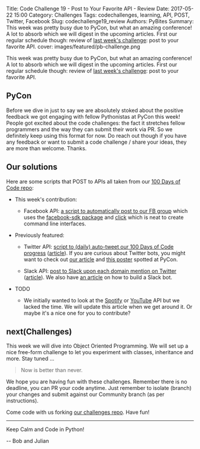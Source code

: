 Title: Code Challenge 19 - Post to Your Favorite API - Review
Date: 2017-05-22 15:00
Category: Challenges
Tags: codechallenges, learning, API, POST, Twitter, Facebook
Slug: codechallenge19_review
Authors: PyBites
Summary: This week was pretty busy due to PyCon, but what an amazing conference! A lot to absorb which we will digest in the upcoming articles. First our regular schedule though: review of [last week's challenge](http://pybit.es/codechallenge19.html): post to your favorite API. 
cover: images/featured/pb-challenge.png

This week was pretty busy due to PyCon, but what an amazing conference! A lot to absorb which we will digest in the upcoming articles. First our regular schedule though: review of [last week's challenge](http://pybit.es/codechallenge19.html): post to your favorite API. 

## PyCon

Before we dive in just to say we are absolutely stoked about the positive feedback we got engaging with fellow Pythonistas at PyCon this week! People got excited about the code challenges: the fact it stretches fellow programmers and the way they can submit their work via PR. So we definitely keep using this format for now. Do reach out though if you have any feedback or want to submit a code challenge / share your ideas, they are more than welcome. Thanks. 

## Our solutions

Here are some scripts that POST to APIs all taken from our [100 Days of Code repo](https://github.com/pybites/100DaysOfCode): 

* This week's contribution:

	* Facebook API: [a script to automatically post to our FB group](https://github.com/pybites/100DaysOfCode/blob/master/007/) which uses the [facebook-sdk package](https://github.com/mobolic/facebook-sdk) and [click](http://click.pocoo.org/5/) which is neat to create command line interfaces.

* Previously featured:

	* Twitter API: [script to (daily) auto-tweet our 100 Days of Code progress](https://github.com/pybites/100DaysOfCode/blob/master/053/) ([article](http://pybit.es/100days-autotweet.html)). If you are curious about Twitter bots, you might want to check out [our article](http://pybit.es/automate-twitter.html) and [this poster](https://twitter.com/pybites/status/866346450699001856) spotted at PyCon.

	* Slack API: [post to Slack upon each domain mention on Twitter](https://github.com/pybites/100DaysOfCode/blob/master/020/) ([article](http://pybit.es/twitter-monitor-slack-notify.html)). We also have [an article](http://pybit.es/simple-chatbot.html) on how to build a Slack bot.

* TODO

    * We initially wanted to look at the [Spotify](https://developer.spotify.com/web-api/) or [YouTube](https://developers.google.com/youtube/) API but we lacked the time. We will update this article when we get around it. Or maybe it's a nice one for you to contribute?

## next(Challenges)

This week we will dive into Object Oriented Programming. We will set up a nice free-form challenge to let you experiment with classes, inheritance and more. Stay tuned ...

> Now is better than never.

We hope you are having fun with these challenges. Remember there is no deadline, you can PR your code anytime. Just remember to isolate (branch) your changes and submit against our Community branch (as per instructions).

Come code with us forking [our challenges repo](https://github.com/pybites/challenges). Have fun!

---

Keep Calm and Code in Python!

-- Bob and Julian
